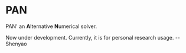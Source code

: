 # PAN
PAN' an **A**lternative **N**umerical solver. 

Now under development. Currently, it is for personal research usage. --Shenyao
